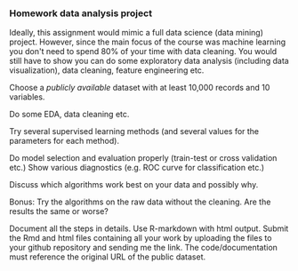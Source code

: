 
### Homework data analysis project

Ideally, this assignment would mimic a full data science (data mining) project. However, since the main focus of the course was machine learning you don't need 
to spend 80% of your time with data cleaning. You would still have to show you can do some exploratory data analysis (including data visualization), data cleaning, feature engineering etc.

Choose a *publicly available* dataset with at least 10,000 records and 10 variables. 

Do some EDA, data cleaning etc. 

Try several supervised learning methods (and several values for the parameters 
for each method).

Do model selection and evaluation properly (train-test or cross validation etc.) Show various diagnostics (e.g. ROC curve for classification etc.) 

Discuss which algorithms work best on your data and possibly why.

Bonus: Try the algorithms on the raw data without the cleaning. Are the results the same or worse?

Document all the steps in details. Use R-markdown with html output. 
Submit the Rmd and html files containing all your work by uploading 
the files to your github repository and sending me the link. 
The code/documentation must reference the original URL of the public dataset.



